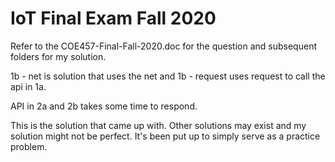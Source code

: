# IoT Final Exam Fall 2020

Refer to the COE457-Final-Fall-2020.doc for the question and subsequent folders for my solution. 

1b - net is solution that uses the net and 1b - request uses request to call the api in 1a. 

API in 2a and 2b takes some time to respond.

This is the solution that came up with. Other solutions may exist and my solution might not be perfect. It's been put up to simply serve as a practice problem. 